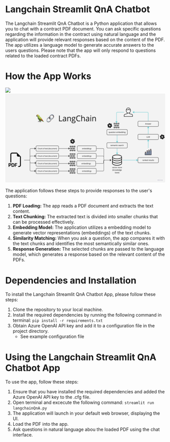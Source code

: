 # Langchain Streamlit QnA Chatbot

The Langchain Streamlit QnA Chatbot is a Python application that allows you to chat with a contract PDF document. You can ask specific questions regarding the information in the contract using natural language and the application will provide relevant responses based on the content of the PDF. The app utilizes a language model to generate accurate answers to the users questions. Please note that the app will only respond to questions related to the loaded contract PDFs. 

# How the App Works
![](https://file%252B.vscode-resource.vscode-cdn.net/Users/H544066/streamlit/process_diagram.png?version%253D1692307677747)
![](process_diagram.png)

The application follows these steps to provide responses to the user's questions:
1. **PDF Loading:** The app reads a PDF document and extracts the text content.
2. **Text Chunking:** The extracted text is divided into smaller chunks that can be processed effectively.
3. **Embedding Model:** The application utilizes a embedding model to generate vector representations (embeddings) of the text chunks.
4. **Similarity Matching:** When you ask a question, the app compares it with the text chunks and identifies the most semantically similar ones.
5. **Response Generation:** The selected chunks are passed to the language model, which generates a response based on the relevant content of the PDFs.

# Dependencies and Installation

To install the Langchain Streamlit QnA Chatbot App, please follow these steps:
1. Clone the repository to your local machine.
2. Install the required dependencies by running the following command in terminal:
    ```pip install -r requirements.txt```
3. Obtain Azure OpenAI API key and add it to a configuration file in the project directory.
    - See example configuration file

# Using the Langchain Streamlit QnA Chatbot App
To use the app, follow these steps:

1. Ensure that you have installed the required dependencies and added the Azure OpenAI API key to the .cfg file.
2. Open terminal and excecute the following command:
    ```streamlit run langchainQnA.py```
3. The application will launch in your default web browser, displaying the UI.
4. Load the PDF into the app.
5. Ask questions in natural language abou the loaded PDF using the chat interface.







